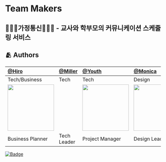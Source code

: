 # Team Makers
## 👩🏻‍🏫가정통신👨🏻‍🏫 - 교사와 학부모의 커뮤니케이션 스케줄링 서비스

## :people_hugging: Authors

[@Hiro](https://github.com/hardworking-nomad) | [@Miller](https://github.com/KimDaeSeong8721) |   [@Youth](https://github.com/kimscastle) |  [@Monica](https://github.com/monic98) | [@Rev](https://github.com/heokyeol) |
:---|:---|:---|:---|:---
Tech/Business|Tech|Tech|Design|Tech 
|<img width="150" src="https://user-images.githubusercontent.com/103012800/179138664-9d35c01e-a62e-441a-9c6f-ab1f657accaa.png">||<img width="150" src="https://user-images.githubusercontent.com/99013115/179136374-3ca9909a-e74e-4601-aa7c-52a2d3d3044b.png">|<img width="150" src="https://user-images.githubusercontent.com/99013115/179136606-995147df-0d2e-4c4c-a66e-198696a4026a.png"> | 
|Business Planner|Tech Leader|Project Manager|Design Leader|Break Maker 

[![Badge](https://widget.realdeveloper.pro/api/badge?title=TechStack&badges=Swift,uikit,firebase)](https://github.com/kijepark)
